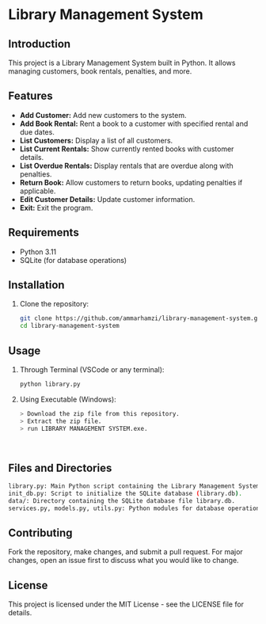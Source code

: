 # Library Management System

## Introduction
This project is a Library Management System built in Python. It allows managing customers, book rentals, penalties, and more.

## Features
- **Add Customer:** Add new customers to the system.
- **Add Book Rental:** Rent a book to a customer with specified rental and due dates.
- **List Customers:** Display a list of all customers.
- **List Current Rentals:** Show currently rented books with customer details.
- **List Overdue Rentals:** Display rentals that are overdue along with penalties.
- **Return Book:** Allow customers to return books, updating penalties if applicable.
- **Edit Customer Details:** Update customer information.
- **Exit:** Exit the program.

## Requirements
- Python 3.11
- SQLite (for database operations)

## Installation
1. Clone the repository:
   ```bash
   git clone https://github.com/ammarhamzi/library-management-system.git
   cd library-management-system

## Usage

1. Through Terminal (VSCode or any terminal):
    ```bash
    python library.py
    
2. Using Executable (Windows):
   ```bash
   > Download the zip file from this repository.
   > Extract the zip file.
   > run LIBRARY MANAGEMENT SYSTEM.exe.
  
  
## Files and Directories

```bash
library.py: Main Python script containing the Library Management System logic.
init_db.py: Script to initialize the SQLite database (library.db).
data/: Directory containing the SQLite database file library.db.
services.py, models.py, utils.py: Python modules for database operations, business logic, and utility functions.
```

## Contributing
Fork the repository, make changes, and submit a pull request.
For major changes, open an issue first to discuss what you would like to change.

## License
This project is licensed under the MIT License - see the LICENSE file for details.









